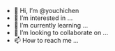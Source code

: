 - 👋 Hi, I’m @youchichen
- 👀 I’m interested in ...
- 🌱 I’m currently learning ...
- 💞️ I’m looking to collaborate on ...
- 📫 How to reach me ...

<!---
youchichen/youchichen is a ✨ special ✨ repository because its `README.md` (this file) appears on your GitHub profile.
You can click the Preview link to take a look at your changes.
--->
